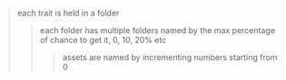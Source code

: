 > each trait is held in a folder
>
> > each folder has multiple folders named by the max percentage of chance to get it, 0, 10, 20% etc
> >
> > > assets are named by incrementing numbers starting from 0
